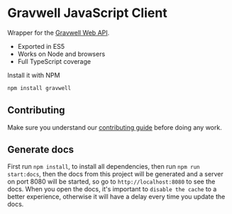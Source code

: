 # Gravwell JavaScript Client

Wrapper for the [Gravwell Web API](https://docs.gravwell.io/#!api/api.md).

- Exported in ES5
- Works on Node and browsers
- Full TypeScript coverage

Install it with NPM

```sh
npm install gravwell
```

## Contributing

Make sure you understand our [contributing guide](./CONTRIBUTING.md) before doing any work.

## Generate docs

First run `npm install`, to install all dependencies, then run `npm run start:docs`, then the docs from this project will be generated and a server on port 8080 will be started, so go to `http://localhost:8080` to see the docs. When you open the docs, it's important to `disable the cache` to a better experience, otherwise it will have a delay every time you update the docs.
